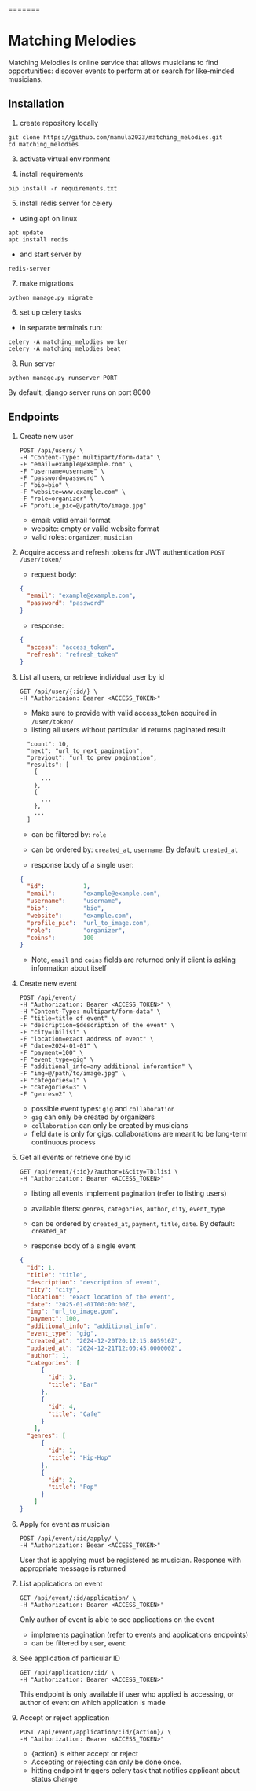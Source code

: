 =======
# Matching Melodies 

Matching Melodies is online service that allows musicians to find opportunities: discover events to perform at or search for like-minded musicians.


## Installation

1. create repository locally
  ```
  git clone https://github.com/mamula2023/matching_melodies.git
  cd matching_melodies
  ```

3. activate virtual environment

4. install requirements
  ``` 
  pip install -r requirements.txt 
  ```

5. install redis server for celery
  * using apt on linux
  ```
  apt update
  apt install redis
  ```
  * and start server by
  ```
  redis-server
  ```

7. make migrations
  ```
  python manage.py migrate
  ```

6. set up celery tasks
  * in separate terminals run:
  ```
  celery -A matching_melodies worker
  celery -A matching_melodies beat
  ```

8. Run server 
  ``` 
  python manage.py runserver PORT
  ```
By default, django server runs on port 8000


## Endpoints 
1. Create new user 
    ```
    POST /api/users/ \
    -H "Content-Type: multipart/form-data" \
    -F "email=example@example.com" \
    -F "username=username" \
    -F "password=password" \
    -F "bio=bio" \
    -F "website=www.example.com" \
    -F "role=organizer" \
    -F "profile_pic=@/path/to/image.jpg"
    ```
  
    * email: valid email format
    * website: empty or valild website format
    * valid roles: ```organizer```, ```musician```

2. Acquire access and refresh tokens for JWT authentication
    `POST /user/token/`
    * request body:
    ```json
    {
      "email": "example@example.com",
      "password": "password"
    }
    ```
    * response:
    ```json
    {
      "access": "access_token",
      "refresh": "refresh_token"
    }
    ```
3. List all users, or retrieve individual user by id
    ```
    GET /api/user/{:id/} \
    -H "Authorizaion: Bearer <ACCESS_TOKEN>"
    ```
    * Make sure to provide with valid access_token acquired in `/user/token/`
    * listing all users without particular id returns paginated result
    ```json{
      "count": 10, 
      "next": "url_to_next_pagination",
      "previout": "url_to_prev_pagination",
      "results": [
        {
          ...
        },
        {
          ...
        },
        ...
      ]
    ```
    * can be filtered by: `role`
    * can be ordered by: `created_at`, `username`. By default: `created_at`
    
    * response body of a single user:
    ```json
    {
      "id":           1,
      "email":        "example@example.com",
      "username":     "username",
      "bio":          "bio",
      "website":      "example.com",
      "profile_pic":  "url_to_image.com",
      "role":         "organizer",
      "coins":        100
    }
    ```
    * Note, `email` and `coins` fields are returned only if client is asking information about itself 

4. Create new event 
    ```
    POST /api/event/
    -H "Authorization: Bearer <ACCESS_TOKEN>" \
    -H "Content-Type: multipart/form-data" \
    -F "title=title of event" \
    -F "description=$description of the event" \
    -F "city=Tbilisi" \
    -F "location=exact address of event" \
    -F "date=2024-01-01" \
    -F "payment=100" \
    -F "event_type=gig" \
    -F "additional_info=any additional inforamtion" \
    -F "img=@/path/to/image.jpg" \
    -F "categories=1" \
    -F "categories=3" \
    -F "genres=2" \
    ```
    * possible event types: `gig` and `collaboration`
    * `gig` can only be created by organizers
    * `collaboration` can only be created by musicians
    * field `date` is only for gigs. collaborations are meant to be long-term continuous process

5. Get all events or retrieve one by id
    ```
    GET /api/event/{:id}/?author=1&city=Tbilisi \
    -H "Authorization: Bearer <ACCESS_TOKEN>"
    ```
    * listing all events implement pagination (refer to listing users)
    * available fiters: `genres`, `categories`, `author`, `city`, `event_type`
    * can be ordered by `created_at`, `payment`, `title`, `date`. By default: `created_at`

    * response body of a single event
    ```json
    {
      "id": 1,
      "title": "title",
      "description": "description of event",
      "city": "city",
      "location": "exact location of the event",
      "date": "2025-01-01T00:00:00Z",
      "img": "url_to_image.gom",
      "payment": 100,
      "additional_info": "additional_info",
      "event_type": "gig", 
      "created_at": "2024-12-20T20:12:15.805916Z",
      "updated_at": "2024-12-21T12:00:45.000000Z",
      "author": 1,
      "categories": [
          {
            "id": 3,
            "title": "Bar"
          },
          {
            "id": 4,
            "title": "Cafe"
          }
        ],
      "genres": [
          {
            "id": 1,
            "title": "Hip-Hop"
          },
          {
            "id": 2,
            "title": "Pop"
          }
        ]  
    }
    ```
6. Apply for event as musician
   ```
   POST /api/event/:id/apply/ \
   -H "Authorization: Beear <ACCESS_TOKEN>"
   ```
   User that is applying must be registered as musician.
   Response with appropriate message is returned

7. List applications on event
   ```
   GET /api/event/:id/application/ \
   -H "Authorization: Bearer <ACCESS_TOKEN>"
   ```
   Only author of event is able to see applications on the event
   * implements pagination (refer to events and applications endpoints)
   * can be filtered by `user`, `event`

8. See application of particular ID
   ```
   GET /api/application/:id/ \
   -H "Authorization: Bearer <ACCESS_TOKEN>"
   ```
   This endpoint is only available if user who applied is accessing, or author of event on which application is made

9. Accept or reject application
    ```
    POST /api/event/application/:id/{action}/ \
    -H "Authorization: Bearer <ACCESS_TOKEN>"
    ```
    * {action} is either accept or reject
    * Accepting or rejecting can only be done once.
    * hitting endpoint triggers celery task that notifies applicant about status change
